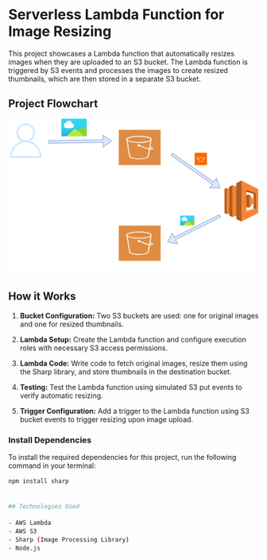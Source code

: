 # Serverless Lambda Function for Image Resizing

This project showcases a Lambda function that automatically resizes images when they are uploaded to an S3 bucket. The Lambda function is triggered by S3 events and processes the images to create resized thumbnails, which are then stored in a separate S3 bucket.

## Project Flowchart

![Project Flowchart](/images/flowchart-image.png)

## How it Works

1. **Bucket Configuration:** Two S3 buckets are used: one for original images and one for resized thumbnails.

2. **Lambda Setup:** Create the Lambda function and configure execution roles with necessary S3 access permissions.

3. **Lambda Code:** Write code to fetch original images, resize them using the Sharp library, and store thumbnails in the destination bucket.

4. **Testing:** Test the Lambda function using simulated S3 put events to verify automatic resizing.

5. **Trigger Configuration:** Add a trigger to the Lambda function using S3 bucket events to trigger resizing upon image upload.

### Install Dependencies

To install the required dependencies for this project, run the following command in your terminal:

```bash
npm install sharp


## Technologies Used

- AWS Lambda
- AWS S3
- Sharp (Image Processing Library)
- Node.js
